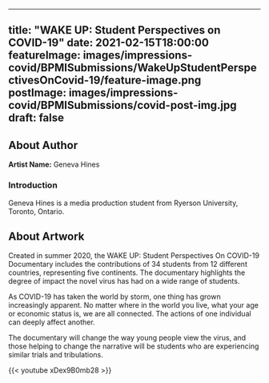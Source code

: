 
---
title: "WAKE UP: Student Perspectives on COVID-19"
date: 2021-02-15T18:00:00
featureImage: images/impressions-covid/BPMISubmissions/WakeUpStudentPerspectivesOnCovid-19/feature-image.png
postImage: images/impressions-covid/BPMISubmissions/covid-post-img.jpg
draft: false
---

## About Author

**Artist Name:** Geneva Hines

### Introduction
Geneva Hines is a media production student from Ryerson University, Toronto, Ontario. 

## About Artwork
Created in summer 2020, the WAKE UP: Student Perspectives On COVID-19 Documentary includes the contributions of 34 students from 12 different countries, representing five continents. The documentary highlights the degree of impact the novel virus has had on a wide range of students. 

As COVID-19 has taken the world by storm, one thing has grown increasingly apparent. No matter where in the world you live, what your age or economic status is, we are all connected. The actions of one individual can deeply affect another. 

The documentary will change the way young people view the virus, and those helping to change the narrative will be students who are experiencing similar trials and tribulations.

{{< youtube xDex9B0mb28 >}}
